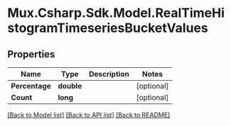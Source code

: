 # Mux.Csharp.Sdk.Model.RealTimeHistogramTimeseriesBucketValues

## Properties

Name | Type | Description | Notes
------------ | ------------- | ------------- | -------------
**Percentage** | **double** |  | [optional] 
**Count** | **long** |  | [optional] 

[[Back to Model list]](../README.md#documentation-for-models) [[Back to API list]](../README.md#documentation-for-api-endpoints) [[Back to README]](../README.md)

